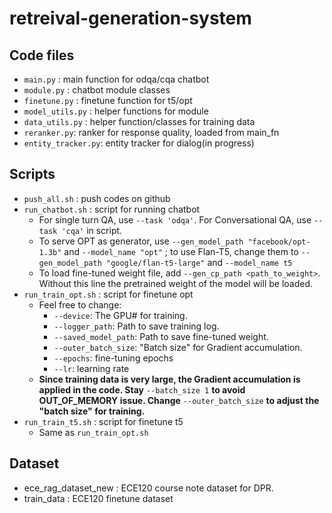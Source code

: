 # retreival-generation-system

## Code files
- `main.py` : main function for odqa/cqa chatbot 
- `module.py` : chatbot module classes 
- `finetune.py` : finetune function for t5/opt 
- `model_utils.py` : helper functions for module 
- `data_utils.py` : helper function/classes for training data 
- `reranker.py`: ranker for response quality, loaded from main_fn
- `entity_tracker.py`: entity tracker for dialog(in progress)
## Scripts 
- `push_all.sh` : push codes on github 
- `run_chatbot.sh` : script for running chatbot  
    - For single turn QA, use `--task 'odqa'`. For Conversational QA, use `--task 'cqa'` in script.
    - To serve OPT as generator, use `--gen_model_path "facebook/opt-1.3b"` and `--model_name "opt"` ; to use Flan-T5, change them to `--gen_model_path "google/flan-t5-large"` and `--model_name t5`
    - To load fine-tuned weight file, add `--gen_cp_path <path_to_weight>`. Without this line the pretrained weight of the model will be loaded.
- `run_train_opt.sh` : script for finetune opt 
    - Feel free to change: 
        - `--device`: The GPU# for training.
        - `--logger_path`: Path to save training log.
        - `--saved_model_path`: Path to save fine-tuned weight.
        - `--outer_batch_size`: "Batch size" for Gradient accumulation.
        - `--epochs`: fine-tuning epochs 
        - `--lr`: learning rate 
    - **Since training data is very large, the Gradient accumulation is applied in the code. Stay** `--batch_size 1` **to avoid OUT_OF_MEMORY issue. Change** `--outer_batch_size` **to adjust the "batch size" for training.**
- `run_train_t5.sh` : script for finetune t5
    - Same as `run_train_opt.sh`
## Dataset 
- ece_rag_dataset_new : ECE120 course note dataset for DPR. 
- train_data : ECE120 finetune dataset